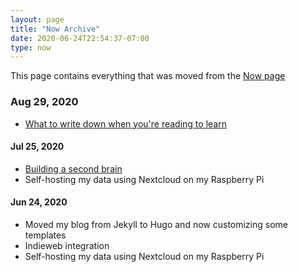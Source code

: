 ```yaml
---
layout: page
title: "Now Archive"
date: 2020-06-24T22:54:37-07:00
type: now
---
```

This page contains everything that was moved from the [Now page](https://rrajath.com/now/)

### Aug 29, 2020
* [What to write down when you're reading to learn](https://acesounderglass.com/2020/06/10/what-to-write-down-when-youre-reading-to-learn/)

#### Jul 25, 2020
* [Building a second brain](https://maggieappleton.com/basb/)
* Self-hosting my data using Nextcloud on my Raspberry Pi

#### Jun 24, 2020
* Moved my blog from Jekyll to Hugo and now customizing some templates
* Indieweb integration
* Self-hosting my data using Nextcloud on my Raspberry Pi
